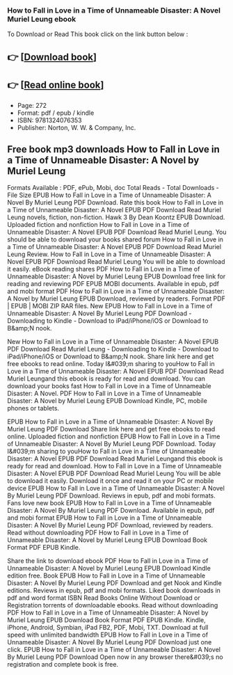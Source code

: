 ### How to Fall in Love in a Time of Unnameable Disaster: A Novel Muriel Leung ebook

To Download or Read This book click on the link button below :

## 👉  [**[Download book](http://ebooksharez.info/download.php?group=book&from=github.com&id=719704&lnk=1066 "Download book")**]

## 👉  [**[Read online book](http://ebooksharez.info/download.php?group=book&from=github.com&id=719704&lnk=1066 "Read online book")**]


* Page: 272
* Format: pdf / epub / kindle
* ISBN: 9781324076353
* Publisher: Norton, W. W. &amp; Company, Inc.



## Free book mp3 downloads How to Fall in Love in a Time of Unnameable Disaster: A Novel by Muriel Leung


Formats Available : PDF, ePub, Mobi, doc Total Reads - Total Downloads - File Size EPUB How to Fall in Love in a Time of Unnameable Disaster: A Novel By Muriel Leung PDF Download. Rate this book How to Fall in Love in a Time of Unnameable Disaster: A Novel EPUB PDF Download Read Muriel Leung novels, fiction, non-fiction. Hawk 3 By Dean Koontz EPUB Download. Uploaded fiction and nonfiction How to Fall in Love in a Time of Unnameable Disaster: A Novel EPUB PDF Download Read Muriel Leung. You should be able to download your books shared forum How to Fall in Love in a Time of Unnameable Disaster: A Novel EPUB PDF Download Read Muriel Leung Review. How to Fall in Love in a Time of Unnameable Disaster: A Novel EPUB PDF Download Read Muriel Leung You will be able to download it easily. eBook reading shares PDF How to Fall in Love in a Time of Unnameable Disaster: A Novel by Muriel Leung EPUB Download free link for reading and reviewing PDF EPUB MOBI documents. Available in epub, pdf and mobi format PDF How to Fall in Love in a Time of Unnameable Disaster: A Novel by Muriel Leung EPUB Download, reviewed by readers. Format PDF | EPUB | MOBI ZIP RAR files. New EPUB How to Fall in Love in a Time of Unnameable Disaster: A Novel By Muriel Leung PDF Download - Downloading to Kindle - Download to iPad/iPhone/iOS or Download to B&amp;amp;N nook.

New How to Fall in Love in a Time of Unnameable Disaster: A Novel EPUB PDF Download Read Muriel Leung - Downloading to Kindle - Download to iPad/iPhone/iOS or Download to B&amp;amp;N nook. Share link here and get free ebooks to read online. Today I&amp;#039;m sharing to youHow to Fall in Love in a Time of Unnameable Disaster: A Novel EPUB PDF Download Read Muriel Leungand this ebook is ready for read and download. You can download your books fast How to Fall in Love in a Time of Unnameable Disaster: A Novel. PDF How to Fall in Love in a Time of Unnameable Disaster: A Novel by Muriel Leung EPUB Download Kindle, PC, mobile phones or tablets.

EPUB How to Fall in Love in a Time of Unnameable Disaster: A Novel By Muriel Leung PDF Download Share link here and get free ebooks to read online. Uploaded fiction and nonfiction EPUB How to Fall in Love in a Time of Unnameable Disaster: A Novel By Muriel Leung PDF Download. Today I&amp;#039;m sharing to youHow to Fall in Love in a Time of Unnameable Disaster: A Novel EPUB PDF Download Read Muriel Leungand this ebook is ready for read and download. How to Fall in Love in a Time of Unnameable Disaster: A Novel EPUB PDF Download Read Muriel Leung You will be able to download it easily. Download it once and read it on your PC or mobile device EPUB How to Fall in Love in a Time of Unnameable Disaster: A Novel By Muriel Leung PDF Download. Reviews in epub, pdf and mobi formats. Fans love new book EPUB How to Fall in Love in a Time of Unnameable Disaster: A Novel By Muriel Leung PDF Download. Available in epub, pdf and mobi format EPUB How to Fall in Love in a Time of Unnameable Disaster: A Novel By Muriel Leung PDF Download, reviewed by readers. Read without downloading PDF How to Fall in Love in a Time of Unnameable Disaster: A Novel by Muriel Leung EPUB Download Book Format PDF EPUB Kindle.

Share the link to download ebook PDF How to Fall in Love in a Time of Unnameable Disaster: A Novel by Muriel Leung EPUB Download Kindle edition free. Book EPUB How to Fall in Love in a Time of Unnameable Disaster: A Novel By Muriel Leung PDF Download and get Nook and Kindle editions. Reviews in epub, pdf and mobi formats. Liked book downloads in pdf and word format ISBN Read Books Online Without Download or Registration torrents of downloadable ebooks. Read without downloading PDF How to Fall in Love in a Time of Unnameable Disaster: A Novel by Muriel Leung EPUB Download Book Format PDF EPUB Kindle. Kindle, iPhone, Android, Symbian, iPad FB2, PDF, Mobi, TXT. Download at full speed with unlimited bandwidth EPUB How to Fall in Love in a Time of Unnameable Disaster: A Novel By Muriel Leung PDF Download just one click. EPUB How to Fall in Love in a Time of Unnameable Disaster: A Novel By Muriel Leung PDF Download Open now in any browser there&amp;#039;s no registration and complete book is free.





